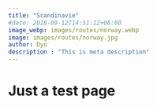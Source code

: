 ```yaml
---
title: "Scandinavie"
#date: 2018-09-12T14:51:12+06:00
image_webp: images/routes/norway.webp
image: images/routes/norway.jpg
author: Dyo
description : "This is meta description"
---
```


# Just a test page